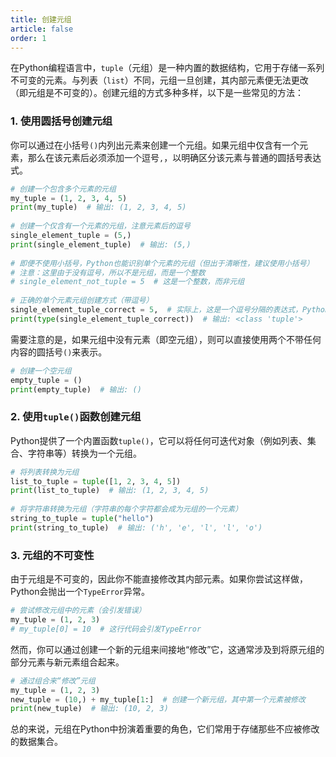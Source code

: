 ```yaml
---
title: 创建元组
article: false
order: 1
---
```


在Python编程语言中，`tuple`（元组）是一种内置的数据结构，它用于存储一系列不可变的元素。与列表（`list`）不同，元组一旦创建，其内部元素便无法更改（即元组是不可变的）。创建元组的方式多种多样，以下是一些常见的方法：

### 1. 使用圆括号创建元组

你可以通过在小括号`()`内列出元素来创建一个元组。如果元组中仅含有一个元素，那么在该元素后必须添加一个逗号`,`，以明确区分该元素与普通的圆括号表达式。

```python
# 创建一个包含多个元素的元组
my_tuple = (1, 2, 3, 4, 5)
print(my_tuple)  # 输出: (1, 2, 3, 4, 5)
 
# 创建一个仅含有一个元素的元组，注意元素后的逗号
single_element_tuple = (5,)
print(single_element_tuple)  # 输出: (5,)
 
# 即便不使用小括号，Python也能识别单个元素的元组（但出于清晰性，建议使用小括号）
# 注意：这里由于没有逗号，所以不是元组，而是一个整数
# single_element_not_tuple = 5  # 这是一个整数，而非元组
 
# 正确的单个元素元组创建方式（带逗号）
single_element_tuple_correct = 5,  # 实际上，这是一个逗号分隔的表达式，Python会将其视为元组
print(type(single_element_tuple_correct))  # 输出: <class 'tuple'>
```

需要注意的是，如果元组中没有元素（即空元组），则可以直接使用两个不带任何内容的圆括号`()`来表示。

```python
# 创建一个空元组
empty_tuple = ()
print(empty_tuple)  # 输出: ()
```

### 2. 使用`tuple()`函数创建元组

Python提供了一个内置函数`tuple()`，它可以将任何可迭代对象（例如列表、集合、字符串等）转换为一个元组。

```python
# 将列表转换为元组
list_to_tuple = tuple([1, 2, 3, 4, 5])
print(list_to_tuple)  # 输出: (1, 2, 3, 4, 5)
 
# 将字符串转换为元组（字符串的每个字符都会成为元组的一个元素）
string_to_tuple = tuple("hello")
print(string_to_tuple)  # 输出: ('h', 'e', 'l', 'l', 'o')
```

### 3. 元组的不可变性

由于元组是不可变的，因此你不能直接修改其内部元素。如果你尝试这样做，Python会抛出一个`TypeError`异常。

```python
# 尝试修改元组中的元素（会引发错误）
my_tuple = (1, 2, 3)
# my_tuple[0] = 10  # 这行代码会引发TypeError
```

然而，你可以通过创建一个新的元组来间接地“修改”它，这通常涉及到将原元组的部分元素与新元素组合起来。

```python
# 通过组合来“修改”元组
my_tuple = (1, 2, 3)
new_tuple = (10,) + my_tuple[1:]  # 创建一个新元组，其中第一个元素被修改
print(new_tuple)  # 输出: (10, 2, 3)
```

总的来说，元组在Python中扮演着重要的角色，它们常用于存储那些不应被修改的数据集合。